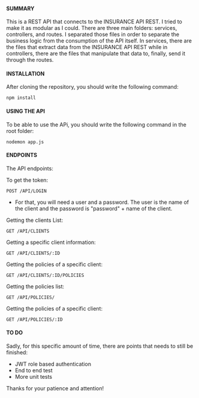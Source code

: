 
#### SUMMARY

This is a REST API that connects to the INSURANCE API REST. I tried to make it as modular as I could. There are three main folders: services, controllers, and routes. I separated those files in order to separate the business logic from the consumption of the API itself. In services, there are the files that extract data from the INSURANCE API REST while in controllers, there are the files that manipulate that data to, finally, send it through the routes. 

#### INSTALLATION

After cloning the repository, you should write the following command:
```
npm install
```

#### USING THE API
To be able to use the APi, you should write the following command in the root folder:
```
nodemon app.js
```

#### ENDPOINTS
The API endpoints:

To get the token:
```
POST /API/LOGIN
```
- For that, you will need a user and a password. The user is the name of the client and the password is "password" + name of the client.

Getting the clients List:
```
GET /API/CLIENTS
```

Getting a specific client information:
```
GET /API/CLIENTS/:ID
```

Getting the policies of a specific client:
```
GET /API/CLIENTS/:ID/POLICIES
```

Getting the policies list:
```
GET /API/POLICIES/
```

Getting the policies of a specific client:
```
GET /API/POLICIES/:ID
```


#### TO DO
Sadly, for this specific amount of time, there are points that needs to still be finished:

- JWT role based authentication
- End to end test
- More unit tests

Thanks for your patience and attention!
